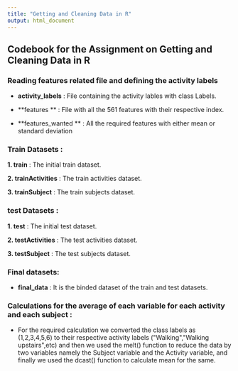 ```yaml
---
title: "Getting and Cleaning Data in R"
output: html_document
---
```


## Codebook for the Assignment on Getting and Cleaning Data in R

### Reading features related file and defining the activity labels

* **activity_labels** : File containing the activity lables with class Labels.

* **features ** : File with all the 561 features with their respective index.

* **features_wanted ** : All the required features with either mean or standard deviation

### Train Datasets :

**1. train** : The initial train dataset.

**2. trainActivities** : The train activities dataset.

**3. trainSubject** : The train subjects dataset.

### test Datasets :

**1. test** : The initial test dataset.

**2. testActivities** : The test activities dataset.

**3. testSubject** : The test subjects dataset.

### Final datasets:

* **final_data** : It is the binded dataset of the train and test datasets.

### Calculations for the average of each variable for each activity and each subject :

* For the required calculation we converted the class labels as (1,2,3,4,5,6) to their respective activity labels ("Walking","Walking upstairs",etc) and then we used the melt() function to reduce the data by two variables namely the Subject variable and the Activity variable, and finally we used the dcast() function to calculate mean for the same.